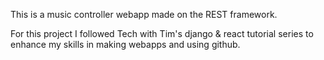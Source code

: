 This is a music controller webapp made on the REST framework.

For this project I followed Tech with Tim's django & react tutorial series to enhance my skills in making webapps and using github.